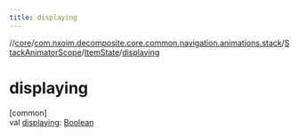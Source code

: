 ```yaml
---
title: displaying
---
```

//[core](../../../../index.html)/[com.nxoim.decomposite.core.common.navigation.animations.stack](../../index.html)/[StackAnimatorScope](../index.html)/[ItemState](index.html)/[displaying](displaying.html)



# displaying



[common]\
val [displaying](displaying.html): [Boolean](https://kotlinlang.org/api/latest/jvm/stdlib/kotlin/-boolean/index.html)




